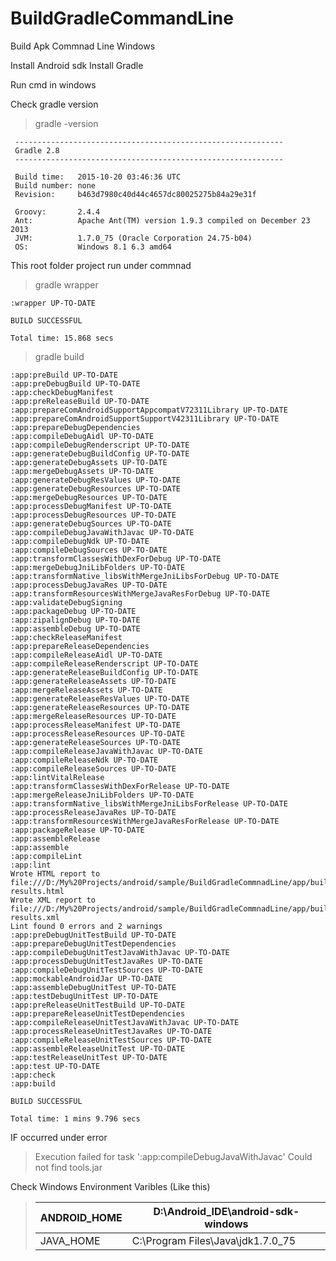# BuildGradleCommandLine

Build Apk Commnad Line Windows

Install Android sdk
Install Gradle

Run cmd in windows

Check gradle version

> gradle -version
 
 	 ------------------------------------------------------------
	 Gradle 2.8
	 ------------------------------------------------------------
	 
	 Build time:   2015-10-20 03:46:36 UTC
	 Build number: none
	 Revision:     b463d7980c40d44c4657dc80025275b84a29e31f
	 
	 Groovy:       2.4.4
	 Ant:          Apache Ant(TM) version 1.9.3 compiled on December 23 2013
	 JVM:          1.7.0_75 (Oracle Corporation 24.75-b04)
	 OS:           Windows 8.1 6.3 amd64 

 This root folder project run under commnad

> gradle wrapper

	:wrapper UP-TO-DATE

	BUILD SUCCESSFUL

	Total time: 15.868 secs		
	
	
> gradle build

	:app:preBuild UP-TO-DATE
	:app:preDebugBuild UP-TO-DATE
	:app:checkDebugManifest
	:app:preReleaseBuild UP-TO-DATE
	:app:prepareComAndroidSupportAppcompatV72311Library UP-TO-DATE
	:app:prepareComAndroidSupportSupportV42311Library UP-TO-DATE
	:app:prepareDebugDependencies
	:app:compileDebugAidl UP-TO-DATE
	:app:compileDebugRenderscript UP-TO-DATE
	:app:generateDebugBuildConfig UP-TO-DATE
	:app:generateDebugAssets UP-TO-DATE
	:app:mergeDebugAssets UP-TO-DATE
	:app:generateDebugResValues UP-TO-DATE
	:app:generateDebugResources UP-TO-DATE
	:app:mergeDebugResources UP-TO-DATE
	:app:processDebugManifest UP-TO-DATE
	:app:processDebugResources UP-TO-DATE
	:app:generateDebugSources UP-TO-DATE
	:app:compileDebugJavaWithJavac UP-TO-DATE
	:app:compileDebugNdk UP-TO-DATE
	:app:compileDebugSources UP-TO-DATE
	:app:transformClassesWithDexForDebug UP-TO-DATE
	:app:mergeDebugJniLibFolders UP-TO-DATE
	:app:transformNative_libsWithMergeJniLibsForDebug UP-TO-DATE
	:app:processDebugJavaRes UP-TO-DATE
	:app:transformResourcesWithMergeJavaResForDebug UP-TO-DATE
	:app:validateDebugSigning
	:app:packageDebug UP-TO-DATE
	:app:zipalignDebug UP-TO-DATE
	:app:assembleDebug UP-TO-DATE
	:app:checkReleaseManifest
	:app:prepareReleaseDependencies
	:app:compileReleaseAidl UP-TO-DATE
	:app:compileReleaseRenderscript UP-TO-DATE
	:app:generateReleaseBuildConfig UP-TO-DATE
	:app:generateReleaseAssets UP-TO-DATE
	:app:mergeReleaseAssets UP-TO-DATE
	:app:generateReleaseResValues UP-TO-DATE
	:app:generateReleaseResources UP-TO-DATE
	:app:mergeReleaseResources UP-TO-DATE
	:app:processReleaseManifest UP-TO-DATE
	:app:processReleaseResources UP-TO-DATE
	:app:generateReleaseSources UP-TO-DATE
	:app:compileReleaseJavaWithJavac UP-TO-DATE
	:app:compileReleaseNdk UP-TO-DATE
	:app:compileReleaseSources UP-TO-DATE
	:app:lintVitalRelease
	:app:transformClassesWithDexForRelease UP-TO-DATE
	:app:mergeReleaseJniLibFolders UP-TO-DATE
	:app:transformNative_libsWithMergeJniLibsForRelease UP-TO-DATE
	:app:processReleaseJavaRes UP-TO-DATE
	:app:transformResourcesWithMergeJavaResForRelease UP-TO-DATE
	:app:packageRelease UP-TO-DATE
	:app:assembleRelease
	:app:assemble
	:app:compileLint
	:app:lint
	Wrote HTML report to file:///D:/My%20Projects/android/sample/BuildGradleCommnadLine/app/build/outputs/lint-results.html
	Wrote XML report to file:///D:/My%20Projects/android/sample/BuildGradleCommnadLine/app/build/outputs/lint-results.xml
	Lint found 0 errors and 2 warnings
	:app:preDebugUnitTestBuild UP-TO-DATE
	:app:prepareDebugUnitTestDependencies
	:app:compileDebugUnitTestJavaWithJavac UP-TO-DATE
	:app:processDebugUnitTestJavaRes UP-TO-DATE
	:app:compileDebugUnitTestSources UP-TO-DATE
	:app:mockableAndroidJar UP-TO-DATE
	:app:assembleDebugUnitTest UP-TO-DATE
	:app:testDebugUnitTest UP-TO-DATE
	:app:preReleaseUnitTestBuild UP-TO-DATE
	:app:prepareReleaseUnitTestDependencies
	:app:compileReleaseUnitTestJavaWithJavac UP-TO-DATE
	:app:processReleaseUnitTestJavaRes UP-TO-DATE
	:app:compileReleaseUnitTestSources UP-TO-DATE
	:app:assembleReleaseUnitTest UP-TO-DATE
	:app:testReleaseUnitTest UP-TO-DATE
	:app:test UP-TO-DATE
	:app:check
	:app:build

	BUILD SUCCESSFUL

	Total time: 1 mins 9.796 secs


IF occurred under error 

> Execution failed for task ':app:compileDebugJavaWithJavac'
> Could not find tools.jar
 
Check Windows Environment Varibles (Like this)

>|ANDROID_HOME|D:\Android_IDE\android-sdk-windows |
>|------------|-----------------------------------|
>|JAVA_HOME   |C:\Program Files\Java\jdk1.7.0_75  |


 
